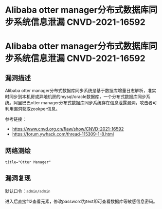 # Alibaba otter manager分布式数据库同步系统信息泄漏 CNVD-2021-16592

# Alibaba otter manager分布式数据库同步系统信息泄漏 CNVD-2021-16592

## 漏洞描述

Alibaba otter manager分布式数据库同步系统是基于数据库增量日志解析，准实时同步到本机房或异地机房的mysql/oracle数据库，一个分布式数据库同步系统。阿里巴巴otter manager分布式数据库同步系统存在信息泄露漏洞，攻击者可利用漏洞获取zookper信息。

参考链接：

* https://www.cnvd.org.cn/flaw/show/CNVD-2021-16592
* https://forum.ywhack.com/thread-115309-1-8.html

## 网络测绘

```
title="Otter Manager"
```

## 漏洞复现

默认口令：`admin/admin`

进入后直接f12查看元素，修改password为text即可查看数据库等敏感信息密码。

